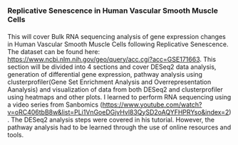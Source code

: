 ### Replicative Senescence in Human Vascular Smooth Muscle Cells
####
This will cover Bulk RNA sequencing analysis of gene expression changes in Human Vascular Smooth Muscle Cells following Replicative Senescence. The dataset can be found here: https://www.ncbi.nlm.nih.gov/geo/query/acc.cgi?acc=GSE171663. This section will be divided into 4 sections and cover DESeq2 data analysis, generation of differential gene expression, pathway analysis using clusterprofiler(Gene Set Enrichment Analysis and Overrepresentation Aanalysis) and visualization of data from both DESeq2 and clusterprofiler using heatmaps and other plots. I learned to perform RNA sequencing using a video series from Sanbomics (https://www.youtube.com/watch?v=oRC406tbB8w&list=PLi1VnGoeDGjvHvl83QySD2oAQYFHPRYso&index=2). The DESeq2 analysis steps were covered in his tutorial. However, the pathway analysis had to be learned through the use of online resources and tools. 
